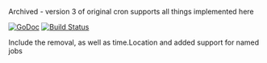 Archived -  version 3 of original cron supports all things implemented here

[![GoDoc](http://godoc.org/github.com/bububa/cron?status.png)](http://godoc.org/github.com/bububa/cron) 
[![Build Status](https://travis-ci.org/bububa/cron.svg?branch=master)](https://travis-ci.org/bububa/cron)

Include the removal, as well as time.Location and added support for named jobs
